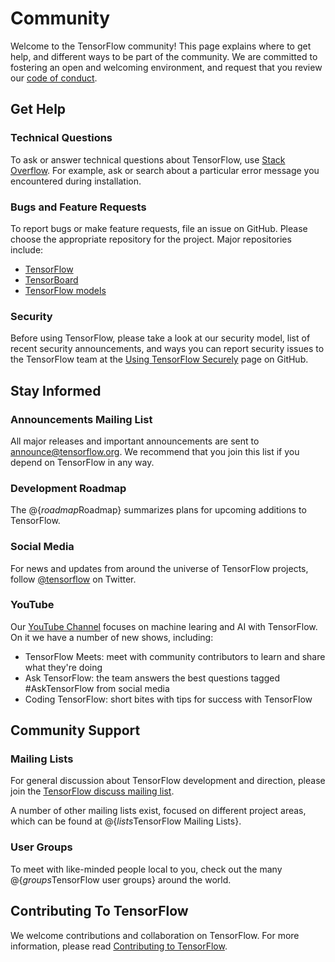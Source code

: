 # Community

Welcome to the TensorFlow community! This page explains where to get help, and
different ways to be part of the community. We are committed to fostering an
open and welcoming environment, and request that you review our [code of
conduct](https://github.com/tensorflow/tensorflow/blob/master/CODE_OF_CONDUCT.md).

## Get Help

### Technical Questions

To ask or answer technical questions about TensorFlow, use [Stack
Overflow](https://stackoverflow.com/questions/tagged/tensorflow). For example,
ask or search about a particular error message you encountered during
installation.

### Bugs and Feature Requests

To report bugs or make feature requests, file an issue on GitHub. Please choose
the appropriate repository for the project. Major repositories include:

  * [TensorFlow](https://github.com/tensorflow/tensorflow/issues)
  * [TensorBoard](https://github.com/tensorflow/tensorboard/issues)
  * [TensorFlow models](https://github.com/tensorflow/models/issues)
  
### Security

Before using TensorFlow, please take a look at our security model, list of
recent security announcements, and ways you can report security issues to the
TensorFlow team at the
[Using TensorFlow Securely](https://github.com/tensorflow/tensorflow/blob/master/SECURITY.md) page on GitHub.

## Stay Informed

### Announcements Mailing List

All major releases and important announcements are sent to
[announce@tensorflow.org](https://groups.google.com/a/tensorflow.org/forum/#!forum/announce).
We recommend that you join this list if you depend on TensorFlow in any way.

### Development Roadmap

The @{$roadmap$Roadmap} summarizes plans for upcoming additions to TensorFlow.

### Social Media

For news and updates from around the universe of TensorFlow projects, follow
[@tensorflow](https://twitter.com/tensorflow) on Twitter.

### YouTube

Our [YouTube Channel](http://youtube.com/tensorflow/) focuses on machine learing
and AI with TensorFlow. On it we have a number of new shows, including:

- TensorFlow Meets: meet with community contributors to learn and share what they're doing
- Ask TensorFlow: the team answers the best questions tagged #AskTensorFlow from social media 
- Coding TensorFlow: short bites with tips for success with TensorFlow


## Community Support

### Mailing Lists

For general discussion about TensorFlow development and direction, please join
the [TensorFlow discuss mailing
list](https://groups.google.com/a/tensorflow.org/d/forum/discuss).

A number of other mailing lists exist, focused on different project areas, which
can be found at @{$lists$TensorFlow Mailing Lists}.

### User Groups

To meet with like-minded people local to you, check out the many
@{$groups$TensorFlow user groups} around the world.


## Contributing To TensorFlow

We welcome contributions and collaboration on TensorFlow. For more information,
please read [Contributing to TensorFlow](contributing.md).


